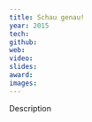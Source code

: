 ```yaml
---
title: Schau genau!
year: 2015
tech:
github:
web:
video:
slides:
award:
images:
---
```


Description